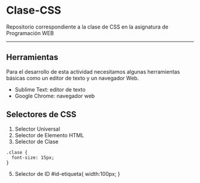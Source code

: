 # Clase-CSS
Repositorio correspondiente a la clase de CSS en la asignatura de Programación WEB
***

## Herramientas
Para el desarrollo de esta actividad necesitamos algunas herramientas básicas como un editor de texto y un navegador Web.
* Sublime Text: editor de texto
* Google Chrome: navegador web

## Selectores de CSS
1. Selector Universal
2. Selector de Elemento HTML
4. Selector de Clase

```
.clase {
  font-size: 15px;
}
```
5. Selector de ID
#id-etiqueta{
  width:100px;
}
